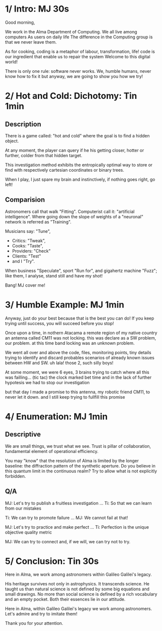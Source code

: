 # 1/ Intro: MJ 30s

Good morning,

We work in the Alma Department of Computing.
We all live among computers
As users on daily life
The difference in the Computing group is that we never leave them.

As for cooking, coding is a metaphor of labour, transformation, life!
code is our ingredient that enable us to repair the system
Welcome to this digital world!

There is only one rule: software never works.
We, humble humans, never know how to fix it but anyway,
we are going to show you how we try!


# 2/ Hot and Cold: Dichotomy: Tin 1min


## Description

There is a game called: "hot and cold" where the goal is to find a hidden object.

At any moment, the player can query if he his getting closer, hotter or further, colder from that hidden target.

This investigation method exhibits the entropically optimal way to store or find with respectively cartesian coordinates or binary trees.

When I play, I just spare my brain and instinctively, if nothing goes right, go left!

## Comparision

Astronomers call that walk "Fitting".
Computerist call it: "artificial intelligence".
Where going down the slope of weights of a "neuronal" network is referred as "Training".

Musicians say: "Tune",
  * Critics: "Tweak",
  * Cooks: "Taste",
  * Providers: "Check"
  * Clients: "Test"
  * and I "Try".

When business "Speculate", sport "Run for", and gigahertz machine "Fuzz";
like them, I analyse, stand still and have my shot!

Bang! MJ cover me!


# 3/ Humble Example: MJ 1min

Anyway, just do your best because that is the best you can do!
If you keep trying until success, you will succeed before you stop!

Once upon a time, in nothern Atacama a remote region of my native country 
an antenna called CM11 was not locking.
this was declare as a SW problem, our problem.
at this time band locking was an unknown problem.

We went all over and above the code, files, monitoring points, tiny details
trying to identify and discard probables scenarios of already known issues between HW and SW.
uh lala! those 2, such silly boys!

At some moment, we were 6 eyes, 3 brains trying to catch where all this was failling...
(tic tac) the clock marked bet time and in the lack of further hypotesis
we had to stop our investigation

but that day I made a promise to this antenna, my robotic friend CM11, to never let it down.
and I still keep trying to fullfill this promise


# 4/ Enumeration: MJ 1min

## Descriptive

We are small things, we trust what we see.
Trust is pillar of collaboration, fundamental element of operational efficiency.

You may "know" that the resolution of Alma is limited by the longer baseline: the diffraction pattern of the synthetic aperture.
Do you believe in this quantum limit in the continuous realm?
Try to allow what is not explicitly forbidden.

## Q/A

MJ: Let's try to publish a fruitless investigation ...
Ti: So that we can learn from our mistakes

Ti: We can try to promote failure ...
MJ: We cannot fail at that!

MJ: Let's try to practice and make perfect ...
Ti: Perfection is the unique objective quality metric


MJ: We can try to connect and, if we will, we can try not to try.


# 5/ Conclusion: Tin 30s

Here in Alma, we work among astronomers within Galileo Galilei's legacy.

His heritage survives not only in astrophysics. It transcends science.
He taught us than natural science is not defined by some big equations and small drawings.
No more than social science is defined by a rich vocabulary and an empty pocket.
Both their essences lie in our attitude.

Here in Alma, within Galileo Galilei's legacy we work among astronomers.
Let's admire and try to imitate them!

Thank you for your attention.
